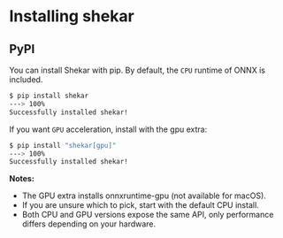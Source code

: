 # Installing shekar

## PyPI

You can install Shekar with pip. By default, the `CPU` runtime of ONNX is included.

<!-- termynal -->
```bash
$ pip install shekar
---> 100%
Successfully installed shekar!
```

If you want `GPU` acceleration, install with the gpu extra:

<!-- termynal -->
```bash
$ pip install "shekar[gpu]"
---> 100%
Successfully installed shekar!
```

**Notes:**

- The GPU extra installs onnxruntime-gpu (not available for macOS).
- If you are unsure which to pick, start with the default CPU install.
- Both CPU and GPU versions expose the same API, only performance differs depending on your hardware.